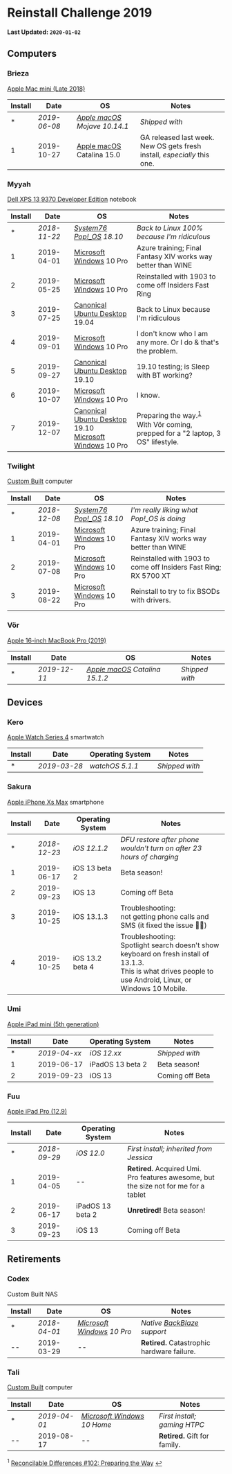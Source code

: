 # Reinstall Challenge 2019

**Last Updated: `2020-01-02`**

## Computers

### Brieza

[Apple Mac mini (Late 2018)](https://everymac.com/systems/apple/mac_mini/specs/mac-mini-core-i3-3.6-late-2018-specs.html)

| Install | Date         | OS                                                           | Notes                                                                         |
| ------- | ------------ | ------------------------------------------------------------ | ----------------------------------------------------------------------------- |
| \*      | _2019-06-08_ | _[Apple macOS](https://www.apple.com/macos/) Mojave 10.14.1_ | _Shipped with_                                                                |
| 1       | 2019-10-27   | [Apple macOS](https://www.apple.com/macos/) Catalina 15.0    | GA released last week.<br />New OS gets fresh install, _especially_ this one. |

### Myyah

[Dell XPS 13 9370 Developer Edition](https://www.dell.com/en-us/work/shop/dell-laptops-and-notebooks/xps-13-developer-edition/spd/xps-13-9370-laptop/cax13w10p2c606ubuntu) notebook

| Install | Date         | OS                                                                                                                                     | Notes                                                                                                                |
| ------- | ------------ | -------------------------------------------------------------------------------------------------------------------------------------- | -------------------------------------------------------------------------------------------------------------------- |
| \*      | _2018-11-22_ | _[System76 Pop!\_OS](https://system76.com/pop) 18.10_                                                                                  | _Back to Linux 100% because I'm ridiculous_                                                                          |
| 1       | 2019-04-01   | [Microsoft Windows](https://en.wikipedia.org/wiki/Windows_10) 10 Pro                                                                   | Azure training; Final Fantasy XIV works way better than WINE                                                         |
| 2       | 2019-05-25   | [Microsoft Windows](https://en.wikipedia.org/wiki/Windows_10) 10 Pro                                                                   | Reinstalled with 1903 to come off Insiders Fast Ring                                                                 |
| 3       | 2019-07-25   | [Canonical Ubuntu Desktop](https://ubuntu.com/desktop) 19.04                                                                           | Back to Linux because I'm ridiculous                                                                                 |
| 4       | 2019-09-01   | [Microsoft Windows](https://en.wikipedia.org/wiki/Windows_10) 10 Pro                                                                   | I don't know who I am any more. Or I do & that's the problem.                                                        |
| 5       | 2019-09-27   | [Canonical Ubuntu Desktop](https://ubuntu.com/desktop) 19.10                                                                           | 19.10 testing; is Sleep with BT working?                                                                             |
| 6       | 2019-10-07   | [Microsoft Windows](https://en.wikipedia.org/wiki/Windows_10) 10 Pro                                                                   | I know.                                                                                                              |
| 7       | 2019-12-07   | [Canonical Ubuntu Desktop](https://ubuntu.com/desktop) 19.10<br />[Microsoft Windows](https://en.wikipedia.org/wiki/Windows_10) 10 Pro | Preparing the way.<sup id="footnote1">[1](#f1)</sup><br />With Vör coming, prepped for a "2 laptop, 3 OS" lifestyle. |

### Twilight

[Custom Built](https://twilight.jaredschmidt.net/) computer

| Install | Date         | OS                                                                   | Notes                                                            |
| ------- | ------------ | -------------------------------------------------------------------- | ---------------------------------------------------------------- |
| \*      | _2018-12-08_ | _[System76 Pop!\_OS](https://system76.com/pop) 18.10_                | _I'm really liking what Pop!\_OS is doing_                       |
| 1       | 2019-04-01   | [Microsoft Windows](https://en.wikipedia.org/wiki/Windows_10) 10 Pro | Azure training; Final Fantasy XIV works way better than WINE     |
| 2       | 2019-07-08   | [Microsoft Windows](https://en.wikipedia.org/wiki/Windows_10) 10 Pro | Reinstalled with 1903 to come off Insiders Fast Ring; RX 5700 XT |
| 3       | 2019-08-22   | [Microsoft Windows](https://en.wikipedia.org/wiki/Windows_10) 10 Pro | Reinstall to try to fix BSODs with drivers.                      |

### Vör

[Apple 16-inch MacBook Pro (2019)](https://everymac.com/systems/apple/macbook_pro/specs/macbook-pro-core-i7-2.6-six-core-16-2019-scissor-specs.html)

| Install | Date         | OS                                                            | Notes          |
| ------- | ------------ | ------------------------------------------------------------- | -------------- |
| \*      | _2019-12-11_ | _[Apple macOS](https://www.apple.com/macos/) Catalina 15.1.2_ | _Shipped with_ |

## Devices

### Kero

[Apple Watch Series 4](https://support.apple.com/kb/SP778) smartwatch

| Install | Date         | Operating System | Notes          |
| ------- | ------------ | ---------------- | -------------- |
| \*      | _2019-03-28_ | _watchOS 5.1.1_  | _Shipped with_ |

### Sakura

[Apple iPhone Xs Max](https://support.apple.com/kb/SP780) smartphone

| Install | Date         | Operating System | Notes                                                                                                                                                                 |
| ------- | ------------ | ---------------- | --------------------------------------------------------------------------------------------------------------------------------------------------------------------- |
| \*      | _2018-12-23_ | _iOS 12.1.2_     | _DFU restore after phone wouldn't turn on after 23 hours of charging_                                                                                                 |
| 1       | 2019-06-17   | iOS 13 beta 2    | Beta season!                                                                                                                                                          |
| 2       | 2019-09-23   | iOS 13           | Coming off Beta                                                                                                                                                       |
| 3       | 2019-10-25   | iOS 13.1.3       | Troubleshooting:<br />not getting phone calls and SMS (it fixed the issue 🤷‍♀)                                                                                          |
| 4       | 2019-10-25   | iOS 13.2 beta 4  | Troubleshooting:<br />Spotlight search doesn't show keyboard on fresh install of 13.1.3.<br />This is what drives people to use Android, Linux, or Windows 10 Mobile. |

### Umi

[Apple iPad mini (5th generation)](https://support.apple.com/kb/SP788)

| Install | Date         | Operating System | Notes           |
| ------- | ------------ | ---------------- | --------------- |
| \*      | _2019-04-xx_ | _iOS 12.xx_      | _Shipped with_  |
| 1       | 2019-06-17   | iPadOS 13 beta 2 | Beta season!    |
| 2       | 2019-09-23   | iOS 13           | Coming off Beta |

### Fuu

[Apple iPad Pro (12.9)](https://support.apple.com/kb/SP723)

| Install | Date         | Operating System | Notes                                                                                      |
| ------- | ------------ | ---------------- | ------------------------------------------------------------------------------------------ |
| \*      | _2018-09-29_ | _iOS 12.0_       | _First install; inherited from Jessica_                                                    |
| 1       | 2019-04-05   | --               | **Retired.** Acquired Umi.<br />Pro features awesome, but the size not for me for a tablet |
| 2       | 2019-06-17   | iPadOS 13 beta 2 | **Unretired!** Beta season!                                                                |
| 3       | 2019-09-23   | iOS 13           | Coming off Beta                                                                            |

## Retirements

### Codex

Custom Built NAS

| Install | Date         | OS                                                                     | Notes                                                    |
| ------- | ------------ | ---------------------------------------------------------------------- | -------------------------------------------------------- |
| \*      | _2018-04-01_ | _[Microsoft Windows](https://en.wikipedia.org/wiki/Windows_10) 10 Pro_ | _Native [BackBlaze](https://www.backblaze.com/) support_ |
| \-\-    | 2019-03-29   | --                                                                     | **Retired.** Catastrophic hardware failure.              |

### Tali

[Custom Built](https://tali.jaredschmidt.net/) computer

| Install | Date         | OS                                                                      | Notes                         |
| ------- | ------------ | ----------------------------------------------------------------------- | ----------------------------- |
| \*      | _2019-04-01_ | _[Microsoft Windows](https://en.wikipedia.org/wiki/Windows_10) 10 Home_ | _First install; gaming HTPC_  |
| \-\-    | 2019-08-17   | --                                                                      | **Retired.** Gift for family. |

<sup id="f1">1</sup> [Reconcilable Differences #102: Preparing the Way](https://www.relay.fm/rd/102) [↩](#footnote1)